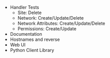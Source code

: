 * Handler Tests
    - Site: Delete
    - Network: Create/Update/Delete
    - Network Attributes: Create/Update/Delete
    - Permissions: Create/Update
* Documentation
* Hostnames and reverse
* Web UI
* Python Client Library

